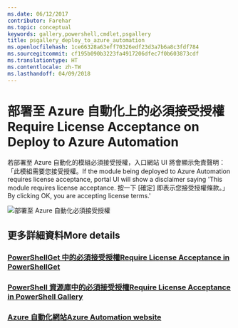 ```yaml
---
ms.date: 06/12/2017
contributor: Farehar
ms.topic: conceptual
keywords: gallery,powershell,cmdlet,psgallery
title: psgallery_deploy_to_azure_automation
ms.openlocfilehash: 1ce66328a63eff70326edf23d3a7b6a8c3fdf784
ms.sourcegitcommit: cf195b090b3223fa4917206dfec7f0b603873cdf
ms.translationtype: HT
ms.contentlocale: zh-TW
ms.lasthandoff: 04/09/2018
---
```

<a name="require-license-acceptance-on-deploy-to-azure-automation"></a><span data-ttu-id="43eb2-103">部署至 Azure 自動化上的必須接受授權</span><span class="sxs-lookup"><span data-stu-id="43eb2-103">Require License Acceptance on Deploy to Azure Automation</span></span>
===========================

<span data-ttu-id="43eb2-104">若部署至 Azure 自動化的模組必須接受授權，入口網站 UI 將會顯示免責聲明：「此模組需要您接受授權。</span><span class="sxs-lookup"><span data-stu-id="43eb2-104">If the module being deployed to Azure Automation requires license acceptance, portal UI will show a disclaimer saying 'This module requires license acceptance.</span></span> <span data-ttu-id="43eb2-105">按一下 [確定] 即表示您接受授權條款。」</span><span class="sxs-lookup"><span data-stu-id="43eb2-105">By clicking OK, you are accepting license terms.'</span></span>


![部署至 Azure 自動化必須接受授權](Images/DeployToAzureAutomationRequireLicenseAcceptanceDisclaimer.png)


## <a name="more-details"></a><span data-ttu-id="43eb2-107">更多詳細資料</span><span class="sxs-lookup"><span data-stu-id="43eb2-107">More details</span></span>
### <a name="require-license-acceptance-in-powershellgetpsgetmodulerequirelicenseacceptancemd"></a>[<span data-ttu-id="43eb2-108">PowerShellGet 中的必須接受授權</span><span class="sxs-lookup"><span data-stu-id="43eb2-108">Require License Acceptance in PowerShellGet</span></span>](../psget/module/RequireLicenseAcceptance.md)
### <a name="require-license-acceptance-in-powershell-gallerypsgalleryrequireslicenseacceptancemd"></a>[<span data-ttu-id="43eb2-109">PowerShell 資源庫中的必須接受授權</span><span class="sxs-lookup"><span data-stu-id="43eb2-109">Require License Acceptance in PowerShell Gallery</span></span>](psgallery_requires_license_acceptance.md)
### <a name="azure-automation-websitehttpazuremicrosoftcomservicesautomation"></a>[<span data-ttu-id="43eb2-110">Azure 自動化網站</span><span class="sxs-lookup"><span data-stu-id="43eb2-110">Azure Automation website</span></span>](http://azure.microsoft.com/services/automation/)